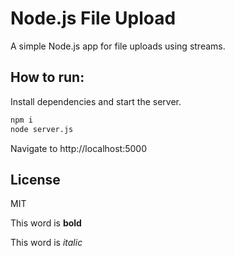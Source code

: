 # Node.js File Upload

A simple Node.js app for file uploads using streams.

## How to run:

Install dependencies and start the server.

```bash
npm i
node server.js
```

Navigate to http://localhost:5000

## License

MIT

This word is **bold**

This word is *italic*
